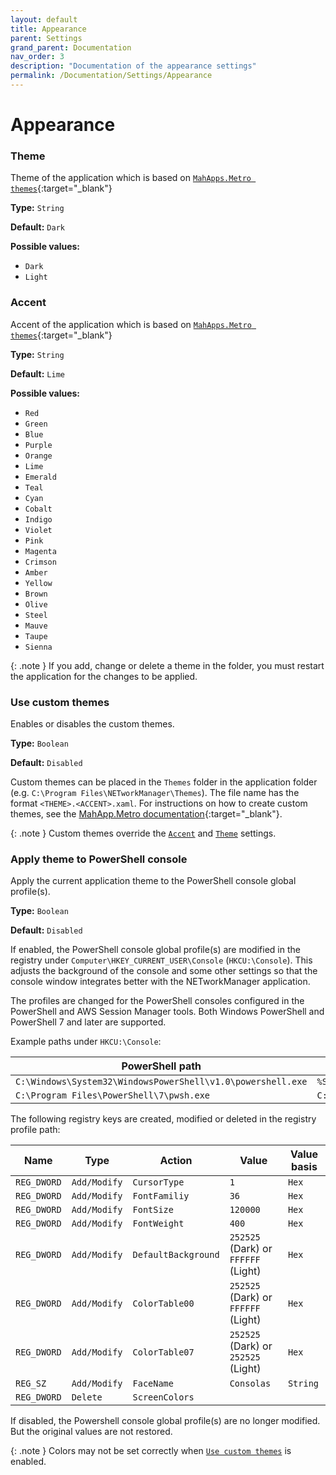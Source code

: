 ```yaml
---
layout: default
title: Appearance
parent: Settings
grand_parent: Documentation
nav_order: 3
description: "Documentation of the appearance settings"
permalink: /Documentation/Settings/Appearance
---
```


# Appearance

### Theme

Theme of the application which is based on [`MahApps.Metro themes`](https://mahapps.com/docs/themes/usage){:target="\_blank"}

**Type:** `String`

**Default:** `Dark`

**Possible values:**

- `Dark`
- `Light`

### Accent

Accent of the application which is based on [`MahApps.Metro themes`](https://mahapps.com/docs/themes/usage){:target="\_blank"}

**Type:** `String`

**Default:** `Lime`

**Possible values:**

- `Red`
- `Green`
- `Blue`
- `Purple`
- `Orange`
- `Lime`
- `Emerald`
- `Teal`
- `Cyan`
- `Cobalt`
- `Indigo`
- `Violet`
- `Pink`
- `Magenta`
- `Crimson`
- `Amber`
- `Yellow`
- `Brown`
- `Olive`
- `Steel`
- `Mauve`
- `Taupe`
- `Sienna`

{: .note }
If you add, change or delete a theme in the folder, you must restart the application for the changes to be applied.

### Use custom themes

Enables or disables the custom themes.

**Type:** `Boolean`

**Default:** `Disabled`

Custom themes can be placed in the `Themes` folder in the application folder (e.g. `C:\Program Files\NETworkManager\Themes`). The file name has the format `<THEME>.<ACCENT>.xaml`. For instructions on how to create custom themes, see the [MahApp.Metro documentation](https://mahapps.com/docs/themes/thememanager#creating-custom-themes){:target="\_blank"}.

{: .note }
Custom themes override the [`Accent`](#accent) and [`Theme`](#theme) settings.

### Apply theme to PowerShell console

Apply the current application theme to the PowerShell console global profile(s).

**Type:** `Boolean`

**Default:** `Disabled`

If enabled, the PowerShell console global profile(s) are modified in the registry under `Computer\HKEY_CURRENT_USER\Console` (`HKCU:\Console`). This adjusts the background of the console and some other settings so that the console window integrates better with the NETworkManager application.

The profiles are changed for the PowerShell consoles configured in the PowerShell and AWS Session Manager tools. Both Windows PowerShell and PowerShell 7 and later are supported.

Example paths under `HKCU:\Console`:

| PowerShell path                                             | Registry profile path                                         |
| ----------------------------------------------------------- | ------------------------------------------------------------- |
| `C:\Windows\System32\WindowsPowerShell\v1.0\powershell.exe` | `%SystemRoot%_System32_WindowsPowerShell_v1.0_powershell.exe` |
| `C:\Program Files\PowerShell\7\pwsh.exe`                    | `C:_Program Files_PowerShell_7_pwsh.exe`                      |

The following registry keys are created, modified or deleted in the registry profile path:

| Name        | Type         | Action              | Value                               | Value basis |
| ----------- | ------------ | ------------------- | ----------------------------------- | ----------- |
| `REG_DWORD` | `Add/Modify` | `CursorType`        | `1`                                 | `Hex`       |
| `REG_DWORD` | `Add/Modify` | `FontFamiliy`       | `36`                                | `Hex`       |
| `REG_DWORD` | `Add/Modify` | `FontSize`          | `120000`                            | `Hex`       |
| `REG_DWORD` | `Add/Modify` | `FontWeight`        | `400`                               | `Hex`       |
| `REG_DWORD` | `Add/Modify` | `DefaultBackground` | `252525` (Dark) or `FFFFFF` (Light) | `Hex`       |
| `REG_DWORD` | `Add/Modify` | `ColorTable00`      | `252525` (Dark) or `FFFFFF` (Light) | `Hex`       |
| `REG_DWORD` | `Add/Modify` | `ColorTable07`      | `252525` (Dark) or `252525` (Light) | `Hex`       |
| `REG_SZ`    | `Add/Modify` | `FaceName`          | `Consolas`                          | `String`    |
| `REG_DWORD` | `Delete`     | `ScreenColors`      |                                     |             |

If disabled, the Powershell console global profile(s) are no longer modified. But the original values are not restored.

{: .note }
Colors may not be set correctly when [`Use custom themes`](#use-custom-themes) is enabled.
